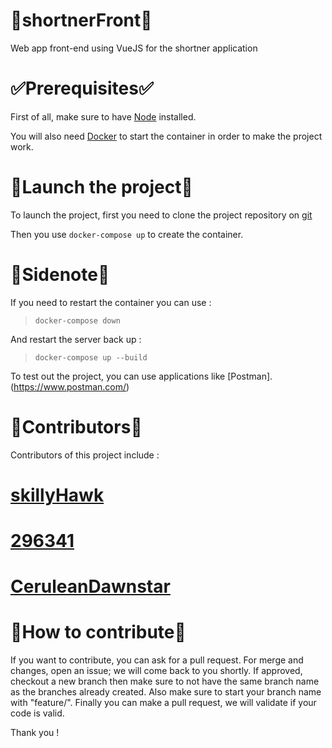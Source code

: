 # :link:shortnerFront:link:
Web app front-end using VueJS for the shortner application

# :white_check_mark:Prerequisites:white_check_mark:

First of all, make sure to have [Node](https://nodejs.org/en/) installed.

You will also need [Docker](https://www.docker.com/) to start the container in order to make the project work.

# :rocket:Launch the project:rocket:

To launch the project, first you need to clone the project repository on [git](https://github.com/CeruleanDawnstar/shortnerBack.git)

Then you use `docker-compose up` to create the container.


# :memo:Sidenote:memo:

If you need to restart the container you can use :

> `docker-compose down`

And restart the server back up :

> `docker-compose up --build`

To test out the project, you can use applications like [Postman].(https://www.postman.com/)


# :busts_in_silhouette:Contributors:busts_in_silhouette:
Contributors of this project include :
# [skillyHawk](https://github.com/skillyHawk)
# [296341](https://github.com/296341)
# [CeruleanDawnstar](https://github.com/CeruleanDawnstar)


# :trident:How to contribute:trident:
If you want to contribute, you can ask for a pull request. For merge and changes, open an issue; we will come back to you shortly. If approved, checkout a new branch then make sure to not have the same branch name as the branches already created. Also make sure to start your branch name with "feature/". Finally you can make a pull request, we will validate if your code is valid.

Thank you !
